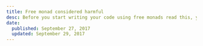 ```yaml
---
title: Free monad considered harmful
desc: Before you start writing your code using free monads read this, you may change your mind.
date:
  published: September 27, 2017
  updated: September 29, 2017
---
```


